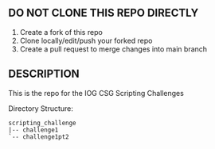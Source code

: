 ## DO NOT CLONE THIS REPO DIRECTLY
<ol>
	<li>Create a fork of this repo</li>
	<li>Clone locally/edit/push your forked repo</li>
	<li>Create a pull request to merge changes into main branch</li>
</ol>

## DESCRIPTION 
This is the repo for the IOG CSG Scripting Challenges

Directory Structure:
```
scripting_challenge
|-- challenge1
`-- challenge1pt2
```
